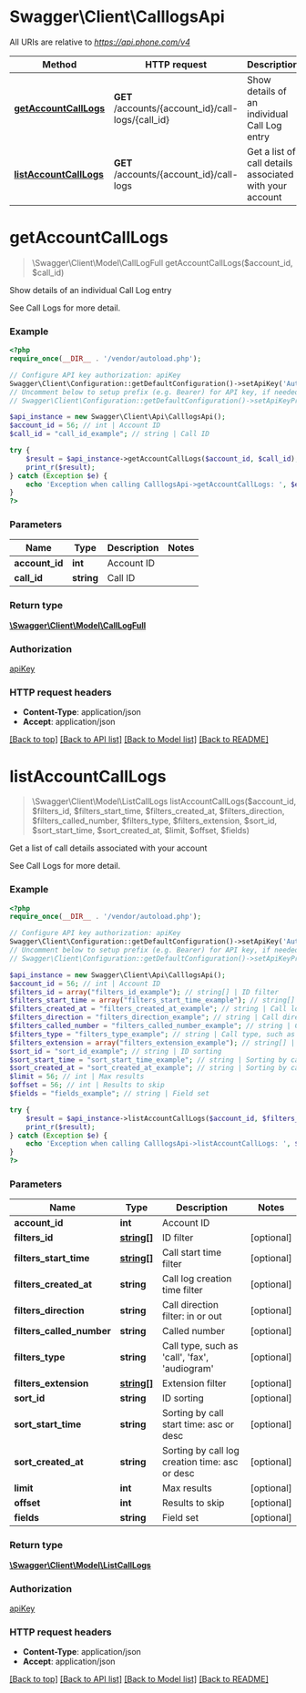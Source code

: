 # Swagger\Client\CalllogsApi

All URIs are relative to *https://api.phone.com/v4*

Method | HTTP request | Description
------------- | ------------- | -------------
[**getAccountCallLogs**](CalllogsApi.md#getAccountCallLogs) | **GET** /accounts/{account_id}/call-logs/{call_id} | Show details of an individual Call Log entry
[**listAccountCallLogs**](CalllogsApi.md#listAccountCallLogs) | **GET** /accounts/{account_id}/call-logs | Get a list of call details associated with your account


# **getAccountCallLogs**
> \Swagger\Client\Model\CallLogFull getAccountCallLogs($account_id, $call_id)

Show details of an individual Call Log entry

See Call Logs for more detail.

### Example
```php
<?php
require_once(__DIR__ . '/vendor/autoload.php');

// Configure API key authorization: apiKey
Swagger\Client\Configuration::getDefaultConfiguration()->setApiKey('Authorization', 'YOUR_API_KEY');
// Uncomment below to setup prefix (e.g. Bearer) for API key, if needed
// Swagger\Client\Configuration::getDefaultConfiguration()->setApiKeyPrefix('Authorization', 'Bearer');

$api_instance = new Swagger\Client\Api\CalllogsApi();
$account_id = 56; // int | Account ID
$call_id = "call_id_example"; // string | Call ID

try {
    $result = $api_instance->getAccountCallLogs($account_id, $call_id);
    print_r($result);
} catch (Exception $e) {
    echo 'Exception when calling CalllogsApi->getAccountCallLogs: ', $e->getMessage(), PHP_EOL;
}
?>
```

### Parameters

Name | Type | Description  | Notes
------------- | ------------- | ------------- | -------------
 **account_id** | **int**| Account ID |
 **call_id** | **string**| Call ID |

### Return type

[**\Swagger\Client\Model\CallLogFull**](../Model/CallLogFull.md)

### Authorization

[apiKey](../../README.md#apiKey)

### HTTP request headers

 - **Content-Type**: application/json
 - **Accept**: application/json

[[Back to top]](#) [[Back to API list]](../../README.md#documentation-for-api-endpoints) [[Back to Model list]](../../README.md#documentation-for-models) [[Back to README]](../../README.md)

# **listAccountCallLogs**
> \Swagger\Client\Model\ListCallLogs listAccountCallLogs($account_id, $filters_id, $filters_start_time, $filters_created_at, $filters_direction, $filters_called_number, $filters_type, $filters_extension, $sort_id, $sort_start_time, $sort_created_at, $limit, $offset, $fields)

Get a list of call details associated with your account

See Call Logs for more detail.

### Example
```php
<?php
require_once(__DIR__ . '/vendor/autoload.php');

// Configure API key authorization: apiKey
Swagger\Client\Configuration::getDefaultConfiguration()->setApiKey('Authorization', 'YOUR_API_KEY');
// Uncomment below to setup prefix (e.g. Bearer) for API key, if needed
// Swagger\Client\Configuration::getDefaultConfiguration()->setApiKeyPrefix('Authorization', 'Bearer');

$api_instance = new Swagger\Client\Api\CalllogsApi();
$account_id = 56; // int | Account ID
$filters_id = array("filters_id_example"); // string[] | ID filter
$filters_start_time = array("filters_start_time_example"); // string[] | Call start time filter
$filters_created_at = "filters_created_at_example"; // string | Call log creation time filter
$filters_direction = "filters_direction_example"; // string | Call direction filter: in or out
$filters_called_number = "filters_called_number_example"; // string | Called number
$filters_type = "filters_type_example"; // string | Call type, such as 'call', 'fax', 'audiogram'
$filters_extension = array("filters_extension_example"); // string[] | Extension filter
$sort_id = "sort_id_example"; // string | ID sorting
$sort_start_time = "sort_start_time_example"; // string | Sorting by call start time: asc or desc
$sort_created_at = "sort_created_at_example"; // string | Sorting by call log creation time: asc or desc
$limit = 56; // int | Max results
$offset = 56; // int | Results to skip
$fields = "fields_example"; // string | Field set

try {
    $result = $api_instance->listAccountCallLogs($account_id, $filters_id, $filters_start_time, $filters_created_at, $filters_direction, $filters_called_number, $filters_type, $filters_extension, $sort_id, $sort_start_time, $sort_created_at, $limit, $offset, $fields);
    print_r($result);
} catch (Exception $e) {
    echo 'Exception when calling CalllogsApi->listAccountCallLogs: ', $e->getMessage(), PHP_EOL;
}
?>
```

### Parameters

Name | Type | Description  | Notes
------------- | ------------- | ------------- | -------------
 **account_id** | **int**| Account ID |
 **filters_id** | [**string[]**](../Model/string.md)| ID filter | [optional]
 **filters_start_time** | [**string[]**](../Model/string.md)| Call start time filter | [optional]
 **filters_created_at** | **string**| Call log creation time filter | [optional]
 **filters_direction** | **string**| Call direction filter: in or out | [optional]
 **filters_called_number** | **string**| Called number | [optional]
 **filters_type** | **string**| Call type, such as &#39;call&#39;, &#39;fax&#39;, &#39;audiogram&#39; | [optional]
 **filters_extension** | [**string[]**](../Model/string.md)| Extension filter | [optional]
 **sort_id** | **string**| ID sorting | [optional]
 **sort_start_time** | **string**| Sorting by call start time: asc or desc | [optional]
 **sort_created_at** | **string**| Sorting by call log creation time: asc or desc | [optional]
 **limit** | **int**| Max results | [optional]
 **offset** | **int**| Results to skip | [optional]
 **fields** | **string**| Field set | [optional]

### Return type

[**\Swagger\Client\Model\ListCallLogs**](../Model/ListCallLogs.md)

### Authorization

[apiKey](../../README.md#apiKey)

### HTTP request headers

 - **Content-Type**: application/json
 - **Accept**: application/json

[[Back to top]](#) [[Back to API list]](../../README.md#documentation-for-api-endpoints) [[Back to Model list]](../../README.md#documentation-for-models) [[Back to README]](../../README.md)

